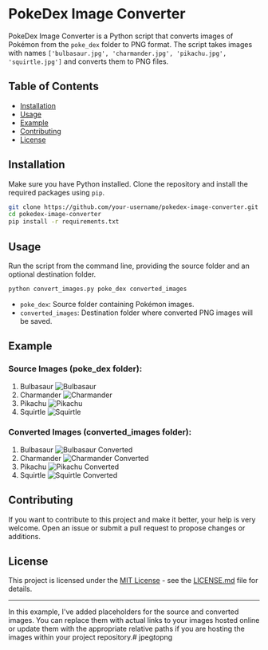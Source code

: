 # PokeDex Image Converter

PokeDex Image Converter is a Python script that converts images of Pokémon from the `poke_dex` folder to PNG format. The script takes images with names `['bulbasaur.jpg', 'charmander.jpg', 'pikachu.jpg', 'squirtle.jpg']` and converts them to PNG files.

## Table of Contents

- [Installation](#installation)
- [Usage](#usage)
- [Example](#example)
- [Contributing](#contributing)
- [License](#license)

## Installation

Make sure you have Python installed. Clone the repository and install the required packages using `pip`.

```bash
git clone https://github.com/your-username/pokedex-image-converter.git
cd pokedex-image-converter
pip install -r requirements.txt
```

## Usage

Run the script from the command line, providing the source folder and an optional destination folder.

```bash
python convert_images.py poke_dex converted_images
```

- `poke_dex`: Source folder containing Pokémon images.
- `converted_images`: Destination folder where converted PNG images will be saved.

## Example

### Source Images (poke_dex folder):

1. Bulbasaur ![Bulbasaur](poke_dex/bulbasaur.jpg)
2. Charmander ![Charmander](poke_dex/charmander.jpg)
3. Pikachu ![Pikachu](poke_dex/pikachu.jpg)
4. Squirtle ![Squirtle](poke_dex/squirtle.jpg)

### Converted Images (converted_images folder):

1. Bulbasaur ![Bulbasaur Converted](converted_images/bulbasaur.png)
2. Charmander ![Charmander Converted](converted_images/charmander.png)
3. Pikachu ![Pikachu Converted](converted_images/pikachu.png)
4. Squirtle ![Squirtle Converted](converted_images/squirtle.png)

## Contributing

If you want to contribute to this project and make it better, your help is very welcome. Open an issue or submit a pull request to propose changes or additions.

## License

This project is licensed under the [MIT License](LICENSE.md) - see the [LICENSE.md](LICENSE.md) file for details.

---

In this example, I've added placeholders for the source and converted images. You can replace them with actual links to your images hosted online or update them with the appropriate relative paths if you are hosting the images within your project repository.#   j p e g _ t o _ p n g  
 